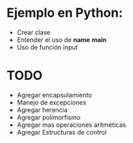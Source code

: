 # Ejemplo en Python:
-  Crear clase
-  Entender  el uso de __name__  __main__ 
-  Uso de función input  

# TODO
- Agregar encapsulamiento
- Manejo de excepciones
- Agregar herencia
- Agregar polimorfismo
- Agregar mas operaciones aritméticas
- Agregar Estructuras de control

